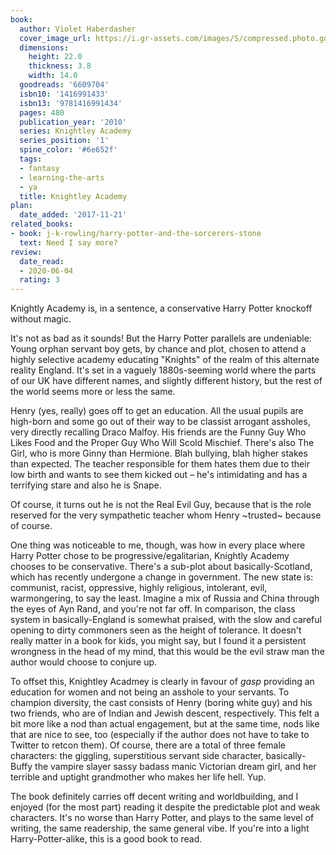 ```yaml
---
book:
  author: Violet Haberdasher
  cover_image_url: https://i.gr-assets.com/images/S/compressed.photo.goodreads.com/books/1347555678l/6609704.jpg
  dimensions:
    height: 22.0
    thickness: 3.8
    width: 14.0
  goodreads: '6609704'
  isbn10: '1416991433'
  isbn13: '9781416991434'
  pages: 480
  publication_year: '2010'
  series: Knightley Academy
  series_position: '1'
  spine_color: '#6e652f'
  tags:
  - fantasy
  - learning-the-arts
  - ya
  title: Knightley Academy
plan:
  date_added: '2017-11-21'
related_books:
- book: j-k-rowling/harry-potter-and-the-sorcerers-stone
  text: Need I say more?
review:
  date_read:
  - 2020-06-04
  rating: 3
---
```


Knightly Academy is, in a sentence, a conservative Harry Potter knockoff without magic.

It's not as bad as it sounds! But the Harry Potter parallels are undeniable: Young orphan servant boy gets, by chance
and plot, chosen to attend a highly selective academy educating "Knights" of the realm of this alternate reality
England. It's set in a vaguely 1880s-seeming world where the parts of our UK have different names, and slightly
different history, but the rest of the world seems more or less the same.

Henry (yes, really) goes off to get an education. All the usual pupils are high-born and some go out of their way to be
classist arrogant assholes, very directly recalling Draco Malfoy. His friends are the Funny Guy Who Likes Food and the
Proper Guy Who Will Scold Mischief. There's also The Girl, who is more Ginny than Hermione. Blah bullying, blah higher
stakes than expected. The teacher responsible for them hates them due to their low birth and wants to see them kicked
out – he's intimidating and has a terrifying stare and also he is Snape.

<p class="spoilers">

Of course, it turns out he is not the Real Evil Guy, because that is the role reserved for the very sympathetic teacher
whom Henry ~trusted~ because of course.

</p>

One thing was noticeable to me, though, was how in every place where Harry Potter chose to be progressive/egalitarian,
Knightly Academy chooses to be conservative. There's a sub-plot about basically-Scotland, which has recently undergone a
change in government. The new state is: communist, racist, oppressive, highly religious, intolerant, evil, warmongering,
to say the least. Imagine a mix of Russia and China through the eyes of Ayn Rand, and you're not far off. In comparison,
the class system in basically-England is somewhat praised, with the slow and careful opening to dirty commoners seen as
the height of tolerance. It doesn't really matter in a book for kids, you might say, but I found it a persistent
wrongness in the head of my mind, that this would be the evil straw man the author would choose to conjure up.

To offset this, Knightley Acadmey is clearly in favour of *gasp* providing an education for women and not being an
asshole to your servants. To champion diversity, the cast consists of Henry (boring white guy) and his two friends, who
are of Indian and Jewish descent, respectively. This felt a bit more like a nod than actual engagement, but at the same
time, nods like that are nice to see, too (especially if the author does not have to take to Twitter to retcon them).
Of course, there are a total of three female characters: the giggling, superstitious servant side character,
basically-Buffy the vampire slayer sassy badass manic Victorian dream girl, and her terrible and uptight grandmother who
makes her life hell. Yup.

The book definitely carries off decent writing and worldbuilding, and I enjoyed (for the most part) reading it despite
the predictable plot and weak characters. It's no worse than Harry Potter, and plays to the same level of writing, the
same readership, the same general vibe. If you're into a light Harry-Potter-alike, this is a good book to read.
